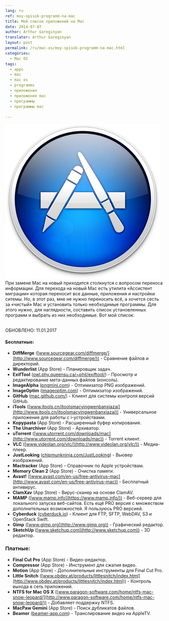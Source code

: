 ```yaml
---
lang: ru
ref: moy-spisok-programm-na-mac
title: Мой список приложений на Mac
date: 2014-07-07
author: Arthur Gareginyan
translator: Arthur Gareginyan
layout: post
permalink: /ru/mac-os/moy-spisok-programm-na-mac.html
categories:
  - Mac OS
tags:
  - apps
  - mac
  - mac os
  - programms
  - приложения
  - приложения mac
  - программы
  - программы mac

---
```


![thumb](/images/thumbnail/Mac-App-Store-icon.png)
При замене Mac на новый приходится столкнутся с вопросом переноса информации. Для перехода на новый Mac есть утилита «Ассистент миграции» которая переносит все данные, приложения и настройки ситемы. Но, в этот раз, мне не нужно переносить всё, а хочется сесть за «чистый» Mac и установить только необходимые программы. Для этого нужно, для наглядности, составить список установленных программ и выбрать из них необходимые. Вот мой список:

<br>
ОБНОВЛЕНО: 11.01.2017
<br>

#### Бесплатные:

* **DiffMerge** ([www.sourcegear.com/diffmerge/](http://www.sourcegear.com/diffmerge/)) - Сравнение файлов и директорий.
* **Wunderlist** (App Store) - Планировщик задач.
* **ExifTool** ([owl.phy.queensu.ca/~phil/exiftool/](http://owl.phy.queensu.ca/~phil/exiftool/)) - Просмотр и редактирование мета-данных файлов (консоль).
* **ImageAlpha** ([pngmini.com](https://pngmini.com)) - Оптимизатор PNG изображений.
* **ImageOptim** ([imageoptim.com](https://imageoptim.com)) - Оптимизатор изображений.
* **GitHub** ([mac.github.com/](https://mac.github.com/)) - Клиент для системы контроля версий GitHub.
* **iTools** ([www.itools.cn/itoolsmacyingwenbanxiazai](http://www.itools.cn/itoolsmacyingwenbanxiazai)) - Универсальное приложение для работы с i-устройствами.
* **Kopypasta** (App Store) - Расширенный буфер копирования.
* **The Unarchiver** (App Store) - Архиватор.
* **uTorrent** ([www.utorrent.com/downloads/mac](http://www.utorrent.com/downloads/mac)) - Torrent клиент.
* **VLC** ([www.videolan.org/vlc/](http://www.videolan.org/vlc/)) - Медиа-плеер.
* **JustLooking** ([chipmunkninja.com/JustLooking](http://chipmunkninja.com/JustLooking)) - Вьювер изображений.
* **Mactracker** (App Store) - Справочник по Apple устройствам.
* **Memory Clean 2** (App Store) - Очистка памяти.
* **Avast!** ([www.avast.com/en-us/free-antivirus-mac](http://www.avast.com/en-us/free-antivirus-mac)) - Бесплатный антивирус.
* **ClamXav** (App Store) - Вирус-сканер на основе ClamAV.
* **MAMP** ([www.mamp.info](https://www.mamp.info/)) - Веб-сервер для локального запуска веб-сайтов. Есть ещё PRO версия с множеством дополнительных возможностей. Я пользуюсь PRO версией.
* **Cyberduck** ([cyberduck.io](http://cyberduck.io)) - Клиент для FTP, SFTP, WebDAV, S3 и OpenStack Swift.
* **Gimp** ([www.gimp.org](http://www.gimp.org)) - Графический редактор.
* **SketchUp** ([www.sketchup.com](http://www.sketchup.com)) - 3D редактор.


### Платные:

* **Final Cut Pro** (App Store) - Видео-редактор.
* **Compressor** (App Store) - Инструмент для сжатия видео.
* **Motion** (App Store) - Дополнительные инструменты для Final Cut Pro.
* **Little Snitch** ([www.obdev.at/products/littlesnitch/index.html](http://www.obdev.at/products/littlesnitch/index.html)) - Контроль выхода в сеть приложений.
* **NTFS for Mac OS X** ([www.paragon-software.com/home/ntfs-mac-snow-leopard/](http://www.paragon-software.com/home/ntfs-mac-snow-leopard/)) - Добавляет поддержку NTFS.
* **MacPaw Gemini** (App Store) - Поиск дубликатов файлов.
* **Beamer** ([beamer-app.com](http://beamer-app.com)) - Транслирование видео на AppleTV.
